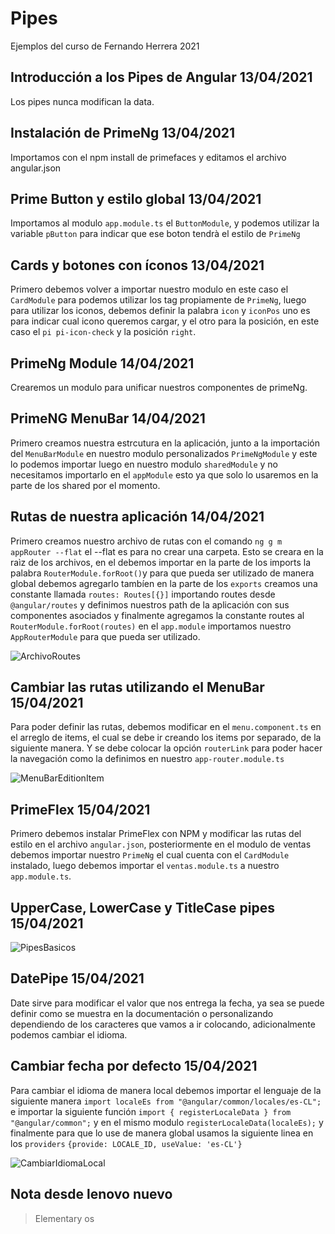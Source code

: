 # Pipes

Ejemplos del curso de Fernando Herrera 2021

## Introducción a los Pipes de Angular 13/04/2021
Los pipes nunca modifican la data.

## Instalación de PrimeNg 13/04/2021
Importamos con el npm install de primefaces y editamos el archivo angular.json

## Prime Button y estilo global 13/04/2021
Importamos al modulo `app.module.ts` el `ButtonModule`, y podemos utilizar la variable `pButton` para indicar que ese boton tendrà el estilo de `PrimeNg`

## Cards y botones con íconos 13/04/2021
Primero debemos volver a importar nuestro modulo en este caso el `CardModule` para podemos utilizar los tag propiamente de `PrimeNg`, luego para utilizar los iconos, debemos definir la palabra `icon` y `iconPos` uno es para indicar cual icono queremos cargar, y el otro para la posición, en este caso el `pi pi-icon-check` y la posición `right`.

## PrimeNg Module 14/04/2021
Crearemos un modulo para unificar nuestros componentes de primeNg.

## PrimeNG MenuBar 14/04/2021
Primero creamos nuestra estrcutura en la aplicación, junto a la importación del `MenuBarModule` en nuestro modulo personalizados `PrimeNgModule` y este lo podemos importar luego en nuestro modulo `sharedModule` y no necesitamos importarlo en el `appModule` esto ya que solo lo usaremos en la parte de los shared por el momento.

## Rutas de nuestra aplicación 14/04/2021
Primero creamos nuestro archivo de rutas con el comando `ng g m appRouter --flat` el --flat es para no crear una carpeta. Esto se creara en la raìz de los archivos, en el debemos importar en la parte de los imports la palabra `RouterModule.forRoot()`y para que pueda ser utilizado de manera global debemos agregarlo tambíen en la parte de los `exports` creamos una constante llamada `routes: Routes[{}]` importando routes desde `@angular/routes` y definimos nuestros path de la aplicación con sus componentes asociados y finalmente agregamos la constante routes al `RouterModule.forRoot(routes)` en el `app.module` importamos nuestro `AppRouterModule` para que pueda ser utilizado.

![ArchivoRoutes](https://i.ibb.co/QF8STb6/archivo-Routes.png)

## Cambiar las rutas utilizando el MenuBar 15/04/2021
Para poder definir las rutas, debemos modificar en el `menu.component.ts` en el arreglo de items, el cual se debe ir creando los items por separado, de la siguiente manera.
Y se debe colocar la opción `routerLink` para poder hacer la navegación como la definimos en nuestro `app-router.module.ts`

![MenuBarEditionItem](https://i.ibb.co/wzLy16g/Menu-Bar-Edition-Item.png)

## PrimeFlex 15/04/2021
Primero debemos instalar PrimeFlex con NPM y modificar las rutas del estilo en el archivo `angular.json`, posteriormente en el modulo de ventas debemos importar nuestro `PrimeNg` el cual cuenta con el `CardModule` instalado, luego debemos importar el `ventas.module.ts` a nuestro `app.module.ts`.

## UpperCase, LowerCase y TitleCase pipes 15/04/2021
 
 ![PipesBasicos](https://i.ibb.co/wKxz6cg/busquedaresult1.png)

 ## DatePipe 15/04/2021
 Date sirve para modificar el valor que nos entrega la fecha, ya sea se puede definir como se muestra en la documentación o personalizando dependiendo de los caracteres que vamos a ir colocando, adicionalmente podemos cambiar el idioma.

 ## Cambiar fecha por defecto 15/04/2021
 Para cambiar el idioma de manera local debemos importar el lenguaje de la siguiente manera `import localeEs from "@angular/common/locales/es-CL";` e importar la siguiente función `import { registerLocaleData } from "@angular/common";` y en el mismo modulo `registerLocaleData(localeEs);` y finalmente para que lo use de manera global usamos la siguiente linea en los `providers`
 `{provide: LOCALE_ID, useValue: 'es-CL'}`

 ![CambiarIdiomaLocal](https://i.ibb.co/LgSkMPf/Cambiar-Idioma-Local.png)

 ## Nota desde lenovo nuevo
 >Elementary os